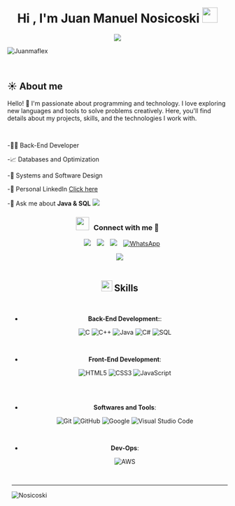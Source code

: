 
<h1 align="center"><b>Hi , I'm Juan Manuel Nosicoski </b><img src="https://media.giphy.com/media/hvRJCLFzcasrR4ia7z/giphy.gif" width="35"></h1>
<!--  -->
<p align="center">
  <a href="https://github.com/DenverCoder1/readme-typing-svg"><img src="https://readme-typing-svg.herokuapp.com?font=Time+New+Roman&color=cyan&size=25&center=true&vCenter=true&width=600&height=100&lines=Nosicoski+Juan+Manuel;++;Software+Developer;Love+to+learn+new+stuffs..<3"></a>
	
</p>
<p align="left"> <img src="https://komarev.com/ghpvc/?username=Nosicoski&label=Profile%20views&color=0e75b6&style=flat" alt="Juanmaflex" /> </p>



<br>



	
## ☀️ **About me**

Hello! 👋 I'm passionate about programming and technology. I love exploring new languages and tools to solve problems creatively. Here, you'll find details about my projects, skills, and the technologies I work with.

<br>

-🧑‍💻 Back-End Developer


-📈 Databases and Optimization

-📝 Systems and Software Design

-🤝 Personal LinkedIn [Click here](https://www.linkedin.com/in/juan-manuel-nosicoski-b26876291/) 

-💬 Ask me about **Java & SQL**
<img src="https://user-images.githubusercontent.com/73097560/115834477-dbab4500-a447-11eb-908a-139a6edaec5c.gif">




<h3 align="center" > <img src="https://media.giphy.com/media/iY8CRBdQXODJSCERIr/giphy.gif" width="30" height="30" style="margin-right: 10px;">Connect with me 🤝 </h3>


<p align="center">

 <div align="center"  class="icons-social" style="margin-left: 10px;">
        <a style="margin-left: 10px;"  target="_blank" href="https://www.linkedin.com/in/juan-manuel-nosicoski-b26876291/">
			<img src="https://img.icons8.com/doodle/40/000000/linkedin--v2.png"></a>
        <a style="margin-left: 10px;" target="_blank" href="https://github.com/Nosicoski">
		<img src="https://img.icons8.com/doodle/40/000000/github--v1.png"></a>
		<a style="margin-left: 10px;" target="_blank" href="https://stackoverflow.com/users/29356165/juanmanuel-nosicoski">
				<img src="https://img.icons8.com/external-tal-revivo-color-tal-revivo/40/000000/external-stack-overflow-is-a-question-and-answer-site-for-professional-logo-color-tal-revivo.png"></a>
<a style="margin-left: 10px;" target="_blank" href="https://wa.me/543512806715">
        <img src="https://img.icons8.com/doodle/40/000000/whatsapp.png" alt="WhatsApp"></a>	  
	
	

      

</p>


<img src="https://user-images.githubusercontent.com/73097560/115834477-dbab4500-a447-11eb-908a-139a6edaec5c.gif"><br><br>

## <img src="https://media2.giphy.com/media/QssGEmpkyEOhBCb7e1/giphy.gif?cid=ecf05e47a0n3gi1bfqntqmob8g9aid1oyj2wr3ds3mg700bl&rid=giphy.gif" width ="25"><b> Skills</b>
<br>

<p align="center">

- **Back-End Development:**:
    
    ![C](https://img.shields.io/badge/C%20-%232370ED.svg?style=for-the-badge&logo=c&logoColor=white)
    ![C++](https://img.shields.io/badge/C++%20-%2300599C.svg?style=for-the-badge&logo=c%2B%2B&logoColor=white)
    ![Java](https://img.shields.io/badge/Java-%23ED8B00.svg?style=for-the-badge&logo=java&logoColor=white)
    ![C#](https://img.shields.io/badge/C%23-%23239120.svg?style=for-the-badge&logo=c-sharp&logoColor=white)
   ![SQL](https://img.shields.io/badge/SQL-%230066CC.svg?style=for-the-badge&logo=database&logoColor=white)

<br>   
    
- **Front-End Development**:

   ![HTML5](https://img.shields.io/badge/HTML5%20-%23E34F26.svg?style=for-the-badge&logo=html5&logoColor=white)
   ![CSS3](https://img.shields.io/badge/CSS%20-%231572B6.svg?style=for-the-badge&logo=css3&logoColor=white)
   ![JavaScript](https://img.shields.io/badge/JavaScript%20-%23F7DF1E.svg?style=for-the-badge&logo=javascript&logoColor=black)

  

<br>


    
<br>

- **Softwares and Tools**:

    ![Git](https://img.shields.io/badge/git-%23F05033.svg?style=for-the-badge&logo=git&logoColor=white)
    ![GitHub](https://img.shields.io/badge/github-%23121011.svg?style=for-the-badge&logo=github&logoColor=white)
    ![Google](https://img.shields.io/badge/google-%234285F4.svg?style=for-the-badge&logo=google&logoColor=white)
    ![Visual Studio Code](https://img.shields.io/badge/Visual%20Studio%20Code-0078d7.svg?style=for-the-badge&logo=visual-studio-code&logoColor=white)
   
    


<br>

- **Dev-Ops**:


    ![AWS](https://img.shields.io/badge/AWS-%23FF9900.svg?style=for-the-badge&logo=amazon-aws&logoColor=white)
  
<br>














---

  <p><img align="left" src="https://github-readme-stats.vercel.app/api/top-langs?username=Nosicoski&show_icons=true&theme=synthwave&locale=en&layout=compact" alt="Nosicoski" /></p>

